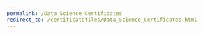 ```yaml
---
permalink: /Data_Science_Certificates
redirect_to: /certificatefiles/Data_Science_Certificates.html
---
```

<!-- Content for the page (if any) goes here -->
